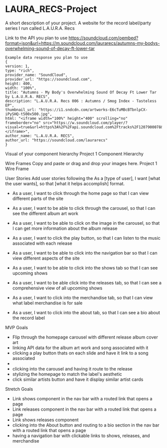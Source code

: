# LAURA_RECS-Project

A short description of your project.
A website for the record label/party series I run called L.A.U.R.A. Recs

Link to the API you plan to use
https://soundcloud.com/oembed?format=json&url=https://m.soundcloud.com/laurarecs/autumns-my-bodys-overwhelming-sound-of-decay-ft-lower-tar

```
Example data response you plan to use
{
version: 1,
type: "rich",
provider_name: "SoundCloud",
provider_url: "https://soundcloud.com",
height: 400,
width: "100%",
title: "Autumns - My Body's Overwhelming Sound Of Decay Ft Lower Tar by L.A.U.R.A. RECS",
description: "L.A.U.R.A. Recs 006 : Autumns / Smog Index - Tasteless EP",
thumbnail_url: "https://i1.sndcdn.com/artworks-E6cTuMBcBTbnlpCX-iPySHQ-t500x500.jpg",
html: "<iframe width="100%" height="400" scrolling="no" frameborder="no" src="https://w.soundcloud.com/player/?visual=true&url=https%3A%2F%2Fapi.soundcloud.com%2Ftracks%2F1207900078&show_artwork=true"></iframe>",
author_name: "L.A.U.R.A. RECS",
author_url: "https://soundcloud.com/laurarecs"
}
```

Visual of your component hierarchy
Project 1 Component Hierarchy

Wire Frames
Copy and paste or drag and drop your images here.
Project 1 Wire Frame

User Stories
Add user stories following the As a [type of user], I want [what the user wants], so that [what it helps accomplish] format.

- As a user, I want to click through the home page so that I can view different parts of the site
- As a user, I want to be able to click through the carousel, so that I can see the different album art work
- As a user, I want to be able to click on the image in the carousel, so that I can get more information about the album release
- As a user, I want to click the play button, so that I can listen to the music associated with each release

- As a user, I want to be able to click into the navigation bar so that I can view different aspects of the site
- As a user, I want to be able to click into the shows tab so that I can see upcoming shows
- As a user, I want to be able click into the releases tab, so that I can see a comprehensive view of all upcoming shows
- As a user, I want to click into the merchandise tab, so that I can view what label merchandise is for sale
- As a user, I want to click into the about tab, so that I can see a bio about the record label

MVP Goals

- Flip through the homepage carousel with different release album cover art
- linking API data for the album art work and song associated with it
- clicking a play button thats on each slide and have it link to a song associated
-
- clicking into the carousel and having it route to the release
- stylizing the homepage to match the label's aesthetic
- click similar artists button and have it display similar artist cards

Stretch Goals

- Link shows component in the nav bar with a routed link that opens a page
- Link releases component in the nav bar with a routed link that opens a page
- Link shows releases component
- clicking into the About button and routing to a bio section in the nav bar with a routed link that opens a page
- having a navigation bar with clickable links to shows, releases, and merchandise
